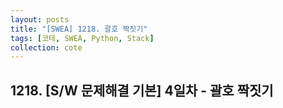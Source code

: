 ```yaml
---
layout: posts
title: "[SWEA] 1218. 괄호 짝짓기"
tags: [코테, SWEA, Python, Stack]
collection: cote
---
```

## 1218. [S/W 문제해결 기본] 4일차 - 괄호 짝짓기
<script src="https://gist.github.com/HyangsukMin/801835126b6d9cd2896b6ce66ae174d4.js"></script>
